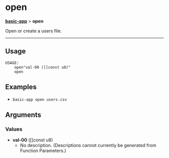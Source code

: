 # open
__[basic-app](./basic-app.md)__ > __open__

Open or create a users file.

___

## Usage
```shell
USAGE:
    open"val-00 ([]const u8)"
    open 

```

## Examples

- `basic-app open users.csv`

## Arguments
### Values
- __val-00__ ([]const u8)
    - No description. (Descriptions cannot currently be generated from Function Parameters.)

